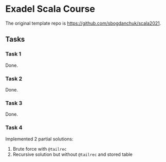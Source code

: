 # Exadel Scala Course

The original template repo is https://github.com/sbogdanchuk/scala2021.

## Tasks
### Task 1
Done.
### Task 2
Done.
### Task 3
Done.
### Task 4
Implemented 2 partial solutions:

1. Brute force with `@tailrec`
2. Recursive solution but without `@tailrec` and stored table 
